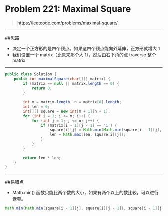 # Problem 221: Maximal Square

> https://leetcode.com/problems/maximal-square/

---------
##思路
* 决定一个正方形的是四个顶点。如果这四个顶点能向外延伸，正方形就增大 1
* 我们设置一个 matrix（比原来那个大 1），然后由右下角的点 traverse 整个 matrix

----------


```java
public class Solution {
    public int maximalSquare(char[][] matrix) {
        if (matrix == null || matrix.length == 0) {
            return 0;
        }
        
        int m = matrix.length, n = matrix[0].length;
        int len = 0;
        int[][] square = new int[m + 1][n + 1];
        for (int i = 1; i <= m; i++) {
            for (int j = 1; j <= n; j++) {
                if (matrix[i - 1][j - 1] == '1') {
                    square[i][j] = Math.min(Math.min(square[i - 1][j], square[i][j - 1]), square[i - 1][j - 1]) + 1;
                    len = Math.max(len, square[i][j]);
                }
            }
        }
        
        return len * len;
    }
}
```

-------
##易错点
* Math.min() 函数只能比两个数的大小，如果有两个以上的数比较，可以进行嵌套。
```java
Math.min(Math.min(square[i - 1][j], square[i][j - 1]), square[i - 1][j - 1])
```


